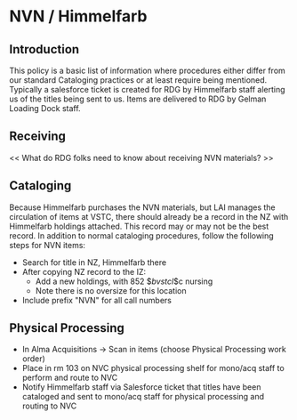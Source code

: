 # NVN / Himmelfarb

## Introduction

This policy is a basic list of information where procedures either differ from our standard Cataloging practices or at least require being mentioned. Typically a salesforce ticket is created for RDG by Himmelfarb staff alerting us of the titles being sent to us. Items are delivered to RDG by Gelman Loading Dock staff.

## Receiving

<< What do RDG folks need to know about receiving NVN materials? >>&#x20;

## Cataloging

Because Himmelfarb purchases the NVN materials, but LAI manages the circulation of items at VSTC, there should already be a record in the NZ with Himmelfarb holdings attached. This record may or may not be the best record. In addition to normal cataloging procedures, follow the following steps for NVN items:&#x20;

* Search for title in NZ, Himmelfarb there
* After copying NZ record to the IZ:
  * Add a new holdings, with 852 \$$b vstcl \$$c nursing
  * Note there is no oversize for this location
* Include prefix "NVN" for all call numbers

## Physical Processing

* In Alma Acquisitions → Scan in items (choose Physical Processing work order)
* Place in rm 103 on NVC physical processing shelf for mono/acq staff to perform and route to NVC
* Notify Himmelfarb staff via Salesforce ticket that titles have been cataloged and sent to mono/acq staff for physical processing and routing to NVC
